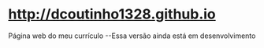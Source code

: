 # http://dcoutinho1328.github.io
Página web do meu currículo
--Essa versão ainda está em desenvolvimento

